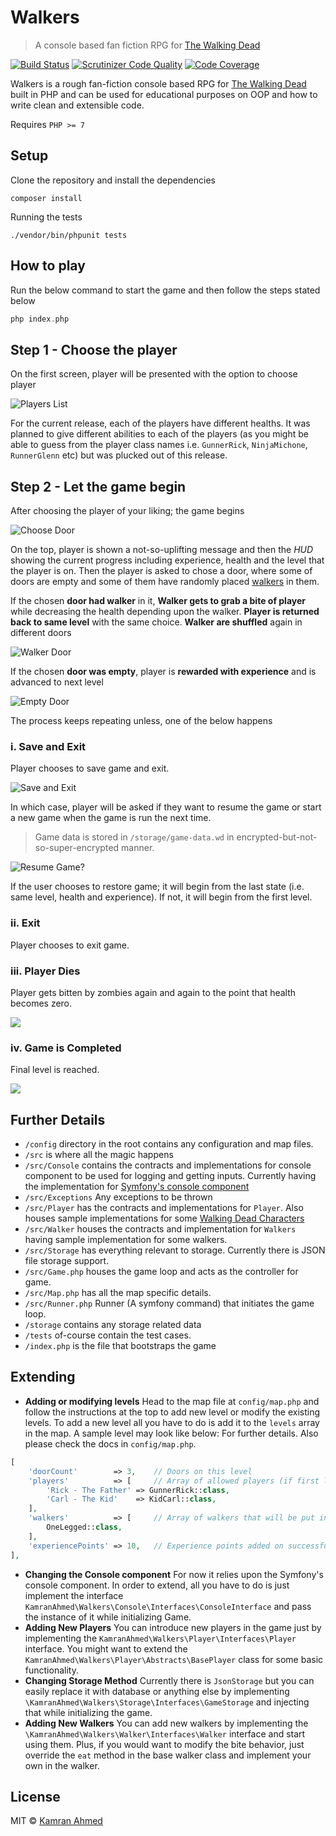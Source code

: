 # Walkers

> A console based fan fiction RPG for [The Walking Dead](http://www.imdb.com/title/tt1520211/)

[![Build Status](https://travis-ci.org/kamranahmedse/walkers.svg?branch=master)](https://travis-ci.org/kamranahmedse/walkers)
[![Scrutinizer Code Quality](https://scrutinizer-ci.com/g/kamranahmedse/walkers/badges/quality-score.png?b=master)](https://scrutinizer-ci.com/g/kamranahmedse/walkers/?branch=master)
[![Code Coverage](https://scrutinizer-ci.com/g/kamranahmedse/walkers/badges/coverage.png?b=master)](https://scrutinizer-ci.com/g/kamranahmedse/walkers/?branch=master)

Walkers is a rough fan-fiction console based RPG for [The Walking Dead](http://www.imdb.com/title/tt1520211/) built in PHP and can be used for educational purposes on OOP and how to write clean and extensible code.

Requires `PHP >= 7`

## Setup

Clone the repository and install the dependencies

```shell
composer install
```

Running the tests

```shell
./vendor/bin/phpunit tests
```

## How to play

Run the below command to start the game and then follow the steps stated below

```php
php index.php
```

## Step 1 - Choose the player

On the first screen, player will be presented with the option to choose player

![Players List](http://i.imgur.com/n4ZfmzH.png)

For the current release, each of the players have different healths. It was planned to give different abilities to each of the players (as you might be able to guess from the player class names i.e. `GunnerRick`, `NinjaMichone`, `RunnerGlenn` etc) but was plucked out of this release.

## Step 2 - Let the game begin

After choosing the player of your liking; the game begins

![Choose Door](http://i.imgur.com/hczkAU0.png?1)

On the top, player is shown a not-so-uplifting message and then the *HUD* showing the current progress including experience, health and the level that the player is on. Then the player is asked to chose a door, where some of doors are empty and some of them have randomly placed [walkers](http://www.telltalesonline.com/wp-content/uploads/2015/10/walking-dead-humans-walkers.jpg) in them.

If the chosen **door had walker** in it, **Walker gets to grab a bite of player** while decreasing the health depending upon the walker. **Player is returned back to same level** with the same choice. **Walker are shuffled** again in different doors

![Walker Door](http://i.imgur.com/T8Mf3QT.png?1)

If the chosen **door was empty**, player is **rewarded with experience** and is advanced to next level

![Empty Door](http://i.imgur.com/Ql5u5Iu.png)

The process keeps repeating unless, one of the below happens

### i. Save and Exit

Player chooses to save game and exit. 

![Save and Exit](http://i.imgur.com/5txQDY3.png)

In which case, player will be asked if they want to resume the game or start a new game when the game is run the next time.

> Game data is stored in `/storage/game-data.wd` in encrypted-but-not-so-super-encrypted manner.

![Resume Game?](http://i.imgur.com/u3u1ZuB.png)

If the user chooses to restore game; it will begin from the last state (i.e. same level, health and experience). If not, it will begin from the first level.

### ii. Exit

Player chooses to exit game.

### iii. Player Dies

Player gets bitten by zombies again and again to the point that health becomes zero.

![](http://i.imgur.com/czr3qnD.png)

### iv. Game is Completed

Final level is reached.

![](http://i.imgur.com/UyKyhue.png)

## Further Details

- `/config` directory in the root contains any configuration and map files.
- `/src` is where all the magic happens
- `/src/Console` contains the contracts and implementations for console component to be used for logging and getting inputs. Currently having the implementation for [Symfony's console component](http://symfony.com/doc/current/components/console.html)
- `/src/Exceptions` Any exceptions to be thrown
- `/src/Player` has the contracts and implementations for `Player`. Also houses sample implementations for some [Walking Dead Characters](https://www.google.ae/search?q=walking+dead+cast&oq=walking+dead+cast&aqs=chrome..69i57j69i60j69i59j69i60j69i61j0.4479j0j1&sourceid=chrome&ie=UTF-8)
- `/src/Walker` houses the contracts and implementation for `Walkers` having sample implementation for some walkers.
- `/src/Storage` has everything relevant to storage. Currently there is JSON file storage support.
- `/src/Game.php` houses the game loop and acts as the controller for game.
- `/src/Map.php` has all the map specific details.
- `/src/Runner.php` Runner (A symfony command) that initiates the game loop.
- `/storage` contains any storage related data
- `/tests` of-course contain the test cases.
- `/index.php` is the file that bootstraps the game

## Extending

- **Adding or modifying levels** Head to the map file at `config/map.php` and follow the instructions at the top to add new level or modify the existing levels. To add a new level all you have to do is add it to the `levels` array in the map. A sample level may look like below: For further details. Also please check the docs in `config/map.php`.

```php
[
    'doorCount'        => 3,    // Doors on this level
    'players'          => [     // Array of allowed players (if first level) or players to be unlocked (on any other levels [TODO]) 
        'Rick - The Father' => GunnerRick::class,
        'Carl - The Kid'    => KidCarl::class,
    ],
    'walkers'          => [     // Array of walkers that will be put in random doors
        OneLegged::class,
    ],
    'experiencePoints' => 10,   // Experience points added on successful completion of level
],
``` 

- **Changing the Console component** For now it relies upon the Symfony's console component. In order to extend, all you have to do is just implement the interface `KamranAhmed\Walkers\Console\Interfaces\ConsoleInterface` and pass the instance of it while initializing Game. 
- **Adding New Players** You can introduce new players in the game just by implementing the `KamranAhmed\Walkers\Player\Interfaces\Player` interface. You might want to extend the `KamranAhmed\Walkers\Player\Abstracts\BasePlayer` class for some basic functionality.  
- **Changing Storage Method** Currently there is `JsonStorage` but you can easily replace it with database or anything else by implementing `\KamranAhmed\Walkers\Storage\Interfaces\GameStorage` and injecting that while initializing the game. 
- **Adding New Walkers** You can add new walkers by implementing the `\KamranAhmed\Walkers\Walker\Interfaces\Walker` interface and start using them. Plus, if you would want to modify the bite behavior, just override the `eat` method in the base walker class and implement your own in the walker.
 
## License
 
 MIT &copy; [Kamran Ahmed](http://kamranahmed.info)
